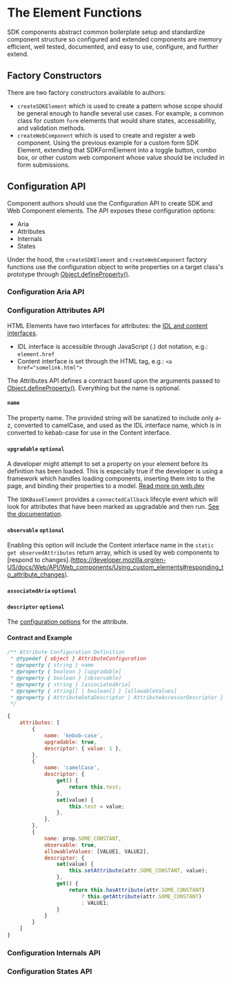 # The Element Functions

SDK components abstract common boilerplate setup and standardize component structure so configured and extended components are memory efficient, well tested, documented, and easy to use, configure, and further extend.

## Factory Constructors

There are two factory constructors available to authors:

-   `createSDKElement` which is used to create a pattern whose scope should be general enough to handle several use cases. For example, a common class for custom `form` elements that would share states, accessability, and validation methods.
-   `createWebComponent` which is used to create and register a web component. Using the previous example for a custom form SDK Element, extending that SDKFormElement into a toggle button, combo box, or other custom web component whose value should be included in form submissions.

## Configuration API

Component authors should use the Configuration API to create SDK and Web Component elements. The API exposes these configuration options:

-   Aria
-   Attributes
-   Internals
-   States

Under the hood, the `createSDKElement` and `createWebComponent` factory functions use the configuration object to write properties on a target class's prototype through [Object.defineProperty()](https://developer.mozilla.org/en-US/docs/Web/JavaScript/Reference/Global_Objects/Object/defineProperty).

### Configuration Aria API

### Configuration Attributes API

HTML Elements have two interfaces for attributes: the [IDL and content interfaces](https://developer.mozilla.org/en-US/docs/Web/HTML/Attributes#content_versus_idl_attributes).

-   IDL interface is accessible through JavaScript (.) dot notation, e.g.: `element.href`
-   Content interface is set through the HTML tag, e.g.: `<a href="somelink.html">`

The Attributes API defines a contract based upon the arguments passed to [Object.defineProperty()](https://developer.mozilla.org/en-US/docs/Web/JavaScript/Reference/Global_Objects/Object/defineProperty). Everything but the name is optional.

#### `name` 

The property name. The provided string will be sanatized to include only a-z, converted to camelCase, and used as the IDL interface name, which is in converted to kebab-case for use in the Content interface. 

#### `upgradable` `optional`

A developer might attempt to set a property on your element before its definition has been loaded. This is especially true if the developer is using a framework which handles loading components, inserting them into to the page, and binding their properties to a model. [Read more on web.dev](https://web.dev/articles/custom-elements-best-practices#make_properties_lazy)

The `SDKBaseElement` provides a `connectedCallback` lifecyle event which will look for attributes that have been marked as upgradable and then run. [See the documentation]().

#### `observable` `optional`

Enabling this option will include the Content interface name in the `static get observedAttributes` return array, which is used by web components to [respond to changes].(https://developer.mozilla.org/en-US/docs/Web/API/Web_components/Using_custom_elements#responding_to_attribute_changes).

#### `associatedAria` `optional`


#### `descriptor` `optional`

The [configuration options](https://developer.mozilla.org/en-US/docs/Web/JavaScript/Reference/Global_Objects/Object/defineProperty#description) for the attribute.


#### Contract and Example

```javascript
/** Attribute Configuration Definition
 * @typedef { object } AttributeConfiguration
 * @property { string } name
 * @property { boolean } [upgradable]
 * @property { boolean } [observable]
 * @property { string } [associatedAria]
 * @property { string[] | boolean[] } [allowableValues]
 * @property { AttributeDataDescriptor | AttributeAccessorDescriptor } [descriptor]
 */

{
    attributes: [
        {
            name: 'kebob-case',
            upgradable: true,
            descriptor: { value: 1 },
        }, 
        {
            name: 'camelCase',
            descriptor: {
                get() {
                    return this.test;
                },
                set(value) {
                    this.test = value;
                },
            },
        },
        {
            name: prop.SOME_CONSTANT,
            observable: true,
            allowableValues: [VALUE1, VALUE2],
            descriptor: {
                set(value) {
                    this.setAttribute(attr.SOME_CONSTANT, value);
                },
                get() {
                    return this.hasAttribute(attr.SOME_CONSTANT)
                        ? this.getAttribute(attr.SOME_CONSTANT)
                        : VALUE1;
                }
            }
        }
    ]
}
```


### Configuration Internals API

### Configuration States API
